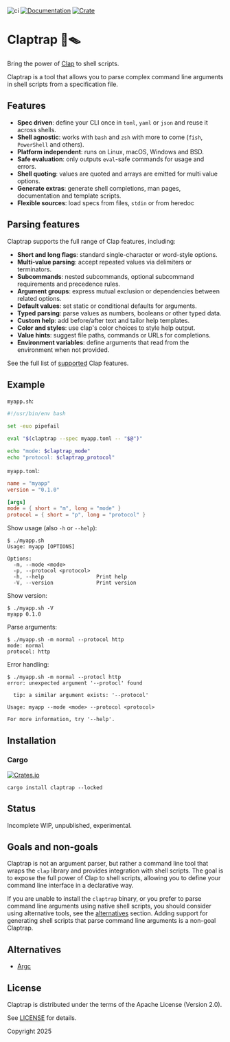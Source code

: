 ![ci](https://github.com/fujiapple852/claptrap/actions/workflows/ci.yml/badge.svg)
[![Documentation](https://docs.rs/claptrap/badge.svg)](https://docs.rs/claptrap/0.1.1)
[![Crate](https://img.shields.io/crates/v/claptrap.svg)](https://crates.io/crates/claptrap/0.1.0)

# Claptrap 👏🪤

Bring the power of [Clap](https://crates.io/crates/clap) to shell scripts.

Claptrap is a tool that allows you to parse complex command line arguments in shell scripts from a specification file.

## Features

- **Spec driven**: define your CLI once in `toml`, `yaml` or `json` and reuse it across shells.
- **Shell agnostic**: works with `bash` and `zsh` with more to come (`fish`, `PowerShell` and others).
- **Platform independent**: runs on Linux, macOS, Windows and BSD.
- **Safe evaluation**: only outputs `eval`-safe commands for usage and errors.
- **Shell quoting**: values are quoted and arrays are emitted for multi value options.
- **Generate extras**: generate shell completions, man pages, documentation and template scripts.
- **Flexible sources**: load specs from files, `stdin` or from heredoc

## Parsing features

Claptrap supports the full range of Clap features, including:

- **Short and long flags**: standard single-character or word-style options.
- **Multi-value parsing**: accept repeated values via delimiters or terminators.
- **Subcommands**: nested subcommands, optional subcommand requirements and precedence rules.
- **Argument groups**: express mutual exclusion or dependencies between related options.
- **Default values**: set static or conditional defaults for arguments.
- **Typed parsing**: parse values as numbers, booleans or other typed data.
- **Custom help**: add before/after text and tailor help templates.
- **Color and styles**: use clap's color choices to style help output.
- **Value hints**: suggest file paths, commands or URLs for completions.
- **Environment variables**: define arguments that read from the environment when not provided.

See the full list of [supported](https://claptrap.cli.rs/reference/supported/) Clap features.

## Example

`myapp.sh`:

```bash
#!/usr/bin/env bash

set -euo pipefail

eval "$(claptrap --spec myapp.toml -- "$@")"

echo "mode: $claptrap_mode"
echo "protocol: $claptrap_protocol"
```

`myapp.toml`:

```toml
name = "myapp"
version = "0.1.0"

[args]
mode = { short = "m", long = "mode" }
protocol = { short = "p", long = "protocol" }
```

Show usage (also `-h` or `--help`):

```shell
$ ./myapp.sh
Usage: myapp [OPTIONS]

Options:
  -m, --mode <mode>
  -p, --protocol <protocol>
  -h, --help                 Print help
  -V, --version              Print version
```

Show version:

```shell
$ ./myapp.sh -V
myapp 0.1.0
```

Parse arguments:

```shell
$ ./myapp.sh -m normal --protocol http
mode: normal
protocol: http
```

Error handling:

```shell
$ ./myapp.sh -m normal --protocl http
error: unexpected argument '--protocl' found

  tip: a similar argument exists: '--protocol'

Usage: myapp --mode <mode> --protocol <protocol>

For more information, try '--help'.
```

## Installation

### Cargo

[![Crates.io](https://img.shields.io/crates/v/claptrap)](https://crates.io/crates/claptrap/0.1.0)

```shell
cargo install claptrap --locked
```

## Status

Incomplete WIP, unpublished, experimental.

## Goals and non-goals

Claptrap is not an argument parser, but rather a command line tool that wraps the `clap` library and provides
integration with shell scripts. The goal is to expose the full power of Clap to shell scripts, allowing you to define
your command line interface in a declarative way.

If you are unable to install the `claptrap` binary, or you prefer to parse command line arguments using native shell
scripts, you should consider using alternative tools, see the [alternatives](#alternatives) section. Adding support for
generating shell scripts that parse command line arguments is a non-goal Claptrap.

## Alternatives

- [Argc](https://crates.io/crates/argc)

## License

Claptrap is distributed under the terms of the Apache License (Version 2.0).

See [LICENSE](LICENSE) for details.

Copyright 2025
